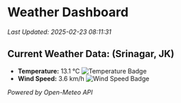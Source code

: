 
# Weather Dashboard

_Last Updated: 2025-02-23 08:11:31_

## Current Weather Data: (Srinagar, JK)
- **Temperature:** 13.1 °C ![Temperature Badge](https://img.shields.io/badge/Temperature-Low%20Temp-blue)
- **Wind Speed:** 3.6 km/h ![Wind Speed Badge](https://img.shields.io/badge/Wind%20Speed-Light%20Wind-blue)

*Powered by Open-Meteo API*
